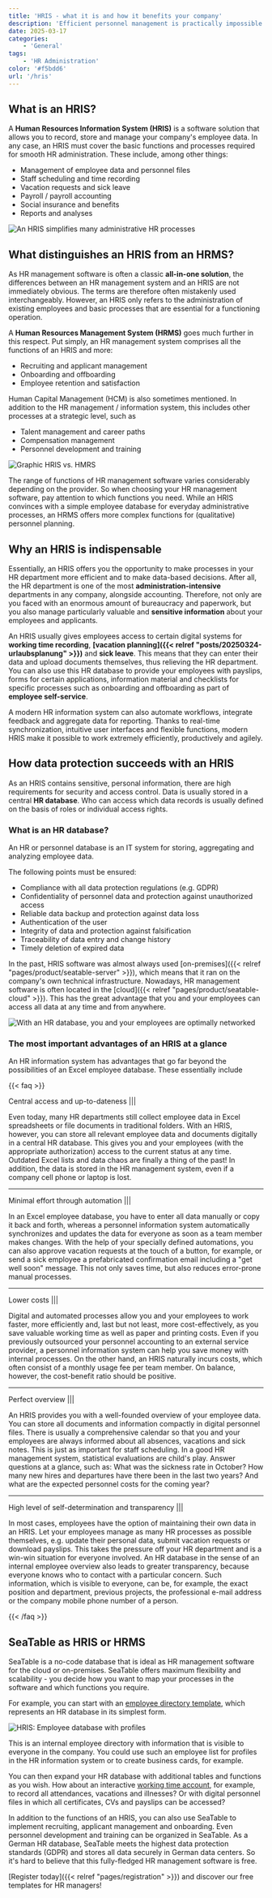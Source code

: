 ```yaml
---
title: 'HRIS - what it is and how it benefits your company'
description: 'Efficient personnel management is practically impossible these days without an HRIS (Human Resources Information System) - at least if your company has reached a certain size. In this article, we take a look at the difference between a human resources information system (HRIS) and a human resources management system (HRMS) and discuss how you can make your HR management more efficient with software that includes an HR database.'
date: 2025-03-17
categories:
    - 'General'
tags:
    - 'HR Administration'
color: '#f5bdd6'
url: '/hris'
---
```


## What is an HRIS?

A **Human Resources Information System (HRIS)** is a software solution that allows you to record, store and manage your company's employee data. In any case, an HRIS must cover the basic functions and processes required for smooth HR administration. These include, among other things:

- Management of employee data and personnel files
- Staff scheduling and time recording
- Vacation requests and sick leave
- Payroll / payroll accounting
- Social insurance and benefits
- Reports and analyses

![An HRIS simplifies many administrative HR processes](Mitarbeiterverzeichnis.jpg)

## What distinguishes an HRIS from an HRMS?

As HR management software is often a classic **all-in-one solution**, the differences between an HR management system and an HRIS are not immediately obvious. The terms are therefore often mistakenly used interchangeably. However, an HRIS only refers to the administration of existing employees and basic processes that are essential for a functioning operation.

A **Human Resources Management System (HRMS)** goes much further in this respect. Put simply, an HR management system comprises all the functions of an HRIS and more:

- Recruiting and applicant management
- Onboarding and offboarding
- Employee retention and satisfaction

Human Capital Management (HCM) is also sometimes mentioned. In addition to the HR management / information system, this includes other processes at a strategic level, such as

- Talent management and career paths
- Compensation management
- Personnel development and training

![Graphic HRIS vs. HMRS](Grafik-HRIS-vs-HMRS.jpg)

The range of functions of HR management software varies considerably depending on the provider. So when choosing your HR management software, pay attention to which functions you need. While an HRIS convinces with a simple employee database for everyday administrative processes, an HRMS offers more complex functions for (qualitative) personnel planning.

## Why an HRIS is indispensable

Essentially, an HRIS offers you the opportunity to make processes in your HR department more efficient and to make data-based decisions. After all, the HR department is one of the most **administration-intensive** departments in any company, alongside accounting. Therefore, not only are you faced with an enormous amount of bureaucracy and paperwork, but you also manage particularly valuable and **sensitive information** about your employees and applicants.

An HRIS usually gives employees access to certain digital systems for **working time recording**, **[vacation planning]({{< relref "posts/20250324-urlaubsplanung" >}})** and **sick leave**. This means that they can enter their data and upload documents themselves, thus relieving the HR department. You can also use this HR database to provide your employees with payslips, forms for certain applications, information material and checklists for specific processes such as onboarding and offboarding as part of **employee self-service**.

A modern HR information system can also automate workflows, integrate feedback and aggregate data for reporting. Thanks to real-time synchronization, intuitive user interfaces and flexible functions, modern HRIS make it possible to work extremely efficiently, productively and agilely.

## How data protection succeeds with an HRIS

As an HRIS contains sensitive, personal information, there are high requirements for security and access control. Data is usually stored in a central **HR database**. Who can access which data records is usually defined on the basis of roles or individual access rights.

### What is an HR database?

An HR or personnel database is an IT system for storing, aggregating and analyzing employee data.

The following points must be ensured:

- Compliance with all data protection regulations (e.g. GDPR)
- Confidentiality of personnel data and protection against unauthorized access
- Reliable data backup and protection against data loss
- Authentication of the user
- Integrity of data and protection against falsification
- Traceability of data entry and change history
- Timely deletion of expired data

In the past, HRIS software was almost always used [on-premises]({{< relref "pages/product/seatable-server" >}}), which means that it ran on the company's own technical infrastructure. Nowadays, HR management software is often located in the [cloud]({{< relref "pages/product/seatable-cloud" >}}). This has the great advantage that you and your employees can access all data at any time and from anywhere.

![With an HR database, you and your employees are optimally networked](Mitarbeiterverzeichnis2.jpg)

### The most important advantages of an HRIS at a glance

An HR information system has advantages that go far beyond the possibilities of an Excel employee database. These essentially include

{{< faq >}}

Central access and up-to-dateness |||

Even today, many HR departments still collect employee data in Excel spreadsheets or file documents in traditional folders. With an HRIS, however, you can store all relevant employee data and documents digitally in a central HR database. This gives you and your employees (with the appropriate authorization) access to the current status at any time. Outdated Excel lists and data chaos are finally a thing of the past! In addition, the data is stored in the HR management system, even if a company cell phone or laptop is lost.

---

Minimal effort through automation |||

In an Excel employee database, you have to enter all data manually or copy it back and forth, whereas a personnel information system automatically synchronizes and updates the data for everyone as soon as a team member makes changes. With the help of your specially defined automations, you can also approve vacation requests at the touch of a button, for example, or send a sick employee a prefabricated confirmation email including a "get well soon" message. This not only saves time, but also reduces error-prone manual processes.

---

Lower costs |||

Digital and automated processes allow you and your employees to work faster, more efficiently and, last but not least, more cost-effectively, as you save valuable working time as well as paper and printing costs. Even if you previously outsourced your personnel accounting to an external service provider, a personnel information system can help you save money with internal processes. On the other hand, an HRIS naturally incurs costs, which often consist of a monthly usage fee per team member. On balance, however, the cost-benefit ratio should be positive.

---

Perfect overview |||

An HRIS provides you with a well-founded overview of your employee data. You can store all documents and information compactly in digital personnel files. There is usually a comprehensive calendar so that you and your employees are always informed about all absences, vacations and sick notes. This is just as important for staff scheduling. In a good HR management system, statistical evaluations are child's play. Answer questions at a glance, such as: What was the sickness rate in October? How many new hires and departures have there been in the last two years? And what are the expected personnel costs for the coming year?

---

High level of self-determination and transparency |||

In most cases, employees have the option of maintaining their own data in an HRIS. Let your employees manage as many HR processes as possible themselves, e.g. update their personal data, submit vacation requests or download payslips. This takes the pressure off your HR department and is a win-win situation for everyone involved. An HR database in the sense of an internal employee overview also leads to greater transparency, because everyone knows who to contact with a particular concern. Such information, which is visible to everyone, can be, for example, the exact position and department, previous projects, the professional e-mail address or the company mobile phone number of a person.

{{< /faq >}}

## SeaTable as HRIS or HRMS

SeaTable is a no-code database that is ideal as HR management software for the cloud or on-premises. SeaTable offers maximum flexibility and scalability - you decide how you want to map your processes in the software and which functions you require.

For example, you can start with an [employee directory template](https://seatable.io/vorlage/ijapmslssfu7r-6q6x9boq/), which represents an HR database in its simplest form.

![HRIS: Employee database with profiles](Mitarbeiterdatenbank-mit-Profilen.jpg)

This is an internal employee directory with information that is visible to everyone in the company. You could use such an employee list for profiles in the HR information system or to create business cards, for example.

You can then expand your HR database with additional tables and functions as you wish. How about an interactive [working time account](https://seatable.io/vorlage/fyp0x2y-s-ut3m-wcbpzbq/), for example, to record all attendances, vacations and illnesses? Or with digital personnel files in which all certificates, CVs and payslips can be accessed?

In addition to the functions of an HRIS, you can also use SeaTable to implement recruiting, applicant management and onboarding. Even personnel development and training can be organized in SeaTable. As a German HR database, SeaTable meets the highest data protection standards (GDPR) and stores all data securely in German data centers. So it's hard to believe that this fully-fledged HR management software is free.

[Register today]({{< relref "pages/registration" >}}) and discover our free templates for HR managers!